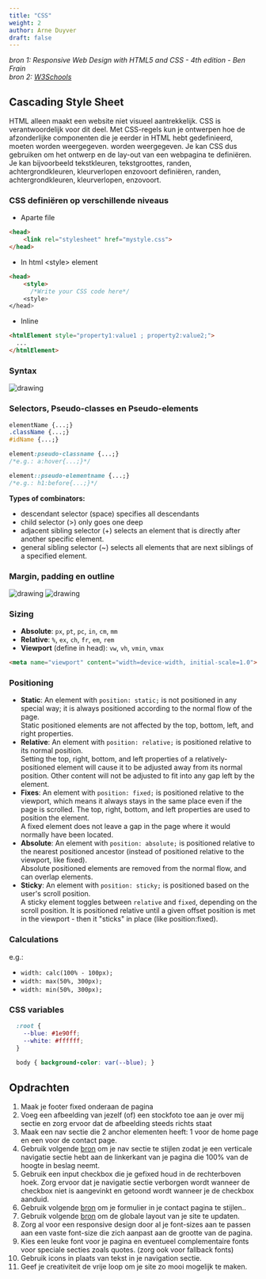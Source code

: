 ```yaml
---
title: "CSS"
weight: 2
author: Arne Duyver
draft: false
---
```


_bron 1: Responsive Web Design with HTML5 and CSS - 4th edition - Ben Frain_</br>
_bron 2: [W3Schools](https://www.w3schools.com/html/default.asp)_

## Cascading Style Sheet
HTML alleen maakt een website niet visueel aantrekkelijk. CSS is
verantwoordelijk voor dit deel. Met CSS-regels kun je ontwerpen hoe de
afzonderlijke componenten die je eerder in HTML hebt gedefinieerd, moeten worden weergegeven.
worden weergegeven. Je kan CSS dus gebruiken om het ontwerp en de lay-out van
een webpagina te definiëren. Je kan bijvoorbeeld tekstkleuren, tekstgroottes, randen, achtergrondkleuren, kleurverlopen enzovoort definiëren, randen, achtergrondkleuren, kleurverlopen, enzovoort.

### CSS definiëren op verschillende niveaus
- Aparte file
```html
<head>
    <link rel="stylesheet" href="mystyle.css">
</head>
```

- In html \<style\> element
```html
<head>
    <style>
      /*Write your CSS code here*/
    <style>
</head>
```

- Inline
```html
<htmlElement style="property1:value1 ; property2:value2;">
  ...
</htmlElement>
```

### Syntax 
<img src="/img/css_syntax.png" alt="drawing" style="max-height: 10rem;"/>

### Selectors, Pseudo-classes en Pseudo-elements

```css
elementName {...;}
.className {...;}
#idName {...;}

element:pseudo-classname {...;}
/*e.g.: a:hover{...;}*/

element::pseudo-elementname {...;} 
/*e.g.: h1:before{...;}*/
```

**Types of combinators:**
- descendant selector (space) specifies all descendants
- child selector (>) only goes one deep
- adjacent sibling selector (+) selects an element that is directly after another specific element.
- general sibling selector (~) selects all elements that are next siblings of a specified element.

### Margin, padding en outline
<img src="/img/margin_padding.png" alt="drawing" style="max-height: 10rem;"/>
<img src="/img/outline.png" alt="drawing" style="max-height: 10rem;"/>

### Sizing
- **Absolute**: `px`, `pt`, `pc`, `in`, `cm`, `mm`
- **Relative**: `%`, `ex`, `ch`, `fr`, `em`, `rem`
- **Viewport** (define in head): `vw`, `vh`, `vmin`, `vmax`
```html
<meta name="viewport" content="width=device-width, initial-scale=1.0">
```

### Positioning
- **Static**: An element with `position: static;` is not positioned in any special way; it is always positioned according to the normal flow of the page.
<br>Static positioned elements are not affected by the top, bottom, left, and right properties.
- **Relative**: An element with `position: relative;` is positioned relative to its normal position.
<br>Setting the top, right, bottom, and left properties of a relatively-positioned element will cause it to be adjusted away from its normal position. Other content will not be adjusted to fit into any gap left by the element.
- **Fixes**: An element with `position: fixed;` is positioned relative to the viewport, which means it always stays in the same place even if the page is scrolled. The top, right, bottom, and left properties are used to position the element.
<br>A fixed element does not leave a gap in the page where it would normally have been located.
- **Absolute**: An element with `position: absolute;` is positioned relative to the nearest positioned ancestor (instead of positioned relative to the viewport, like fixed).
<br>Absolute positioned elements are removed from the normal flow, and can overlap elements.
- **Sticky**: An element with `position: sticky;` is positioned based on the user's scroll position.
<br>A sticky element toggles between `relative` and `fixed`, depending on the scroll position. It is positioned relative until a given offset position is met in the viewport - then it "sticks" in place (like position:fixed).

### Calculations
e.g.:
- `width: calc(100% - 100px);`
- `width: max(50%, 300px);`
- `width: min(50%, 300px);`

### CSS variables
```css
  :root {
    --blue: #1e90ff;
    --white: #ffffff;
  }
  
  body { background-color: var(--blue); }
```

## Opdrachten
1. Maak je footer fixed onderaan de pagina
2. Voeg een afbeelding van jezelf (of) een stockfoto toe aan je over mij sectie en zorg ervoor dat de afbeelding steeds richts staat
3. Maak een nav sectie die 2 anchor elementen heeft: 1 voor de home page en een voor de contact page.
4. Gebruik volgende [bron](https://www.w3schools.com/css/css_navbar.asp) om je nav sectie te stijlen zodat je een verticale navigatie sectie hebt aan de linkerkant van je pagina die 100% van de hoogte in beslag neemt. 
5. Gebruik een input checkbox die je gefixed houd in de rechterboven hoek. Zorg ervoor dat je navigatie sectie verborgen wordt wanneer de checkbox niet is aangevinkt en getoond wordt wanneer je de checkbox aanduid.
6. Gebruik volgende [bron](https://www.w3schools.com/css/css_form.asp) om je formulier in je contact pagina te stijlen..
7. Gebruik volgende [bron](https://www.w3schools.com/css/css_website_layout.asp) om de globale layout van je site te updaten.
8. Zorg al voor een responsive design door al je font-sizes aan te passen aan een vaste font-size die zich aanpast aan de grootte van de pagina.
9. Kies een leuke font voor je pagina en eventueel complementaire fonts voor speciale secties zoals quotes. (zorg ook voor fallback fonts)
10. Gebruik icons in plaats van tekst in je navigation sectie.
11. Geef je creativiteit de vrije loop om je site zo mooi mogelijk te maken.